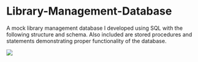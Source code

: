 # Library-Management-Database

A mock library management database I developed using SQL with the following structure and schema. Also included are stored procedures and statements demonstrating proper functionality of the database. 

<img src="https://github.com/clobslee/The-Tech-Academy-SQL-Coding-Projects/blob/master/dbLibrarySchema.png">


